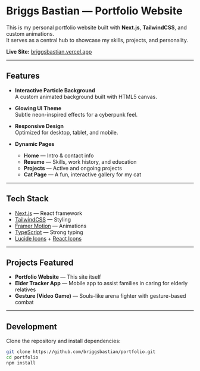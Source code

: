 # Briggs Bastian — Portfolio Website

This is my personal portfolio website built with **Next.js**, **TailwindCSS**, and custom animations.  
It serves as a central hub to showcase my skills, projects, and personality.

**Live Site:** [briggsbastian.vercel.app](https://briggsbastian.vercel.app)  

---

## Features

- **Interactive Particle Background**  
  A custom animated background built with HTML5 canvas.  

- **Glowing UI Theme**  
  Subtle neon-inspired effects for a cyberpunk feel.  

- **Responsive Design**  
  Optimized for desktop, tablet, and mobile.  

- **Dynamic Pages**  
  - **Home** — Intro & contact info  
  - **Resume** — Skills, work history, and education  
  - **Projects** — Active and ongoing projects  
  - **Cat Page** — A fun, interactive gallery for my cat  

---

## Tech Stack

- [Next.js](https://nextjs.org/) — React framework  
- [TailwindCSS](https://tailwindcss.com/) — Styling  
- [Framer Motion](https://www.framer.com/motion/) — Animations  
- [TypeScript](https://www.typescriptlang.org/) — Strong typing  
- [Lucide Icons](https://lucide.dev/) + [React Icons](https://react-icons.github.io/react-icons/)  

---

## Projects Featured

- **Portfolio Website** — This site itself  
- **Elder Tracker App** — Mobile app to assist families in caring for elderly relatives  
- **Gesture (Video Game)** — Souls-like arena fighter with gesture-based combat  

---

## Development

Clone the repository and install dependencies:

```bash
git clone https://github.com/briggsbastian/portfolio.git
cd portfolio
npm install

